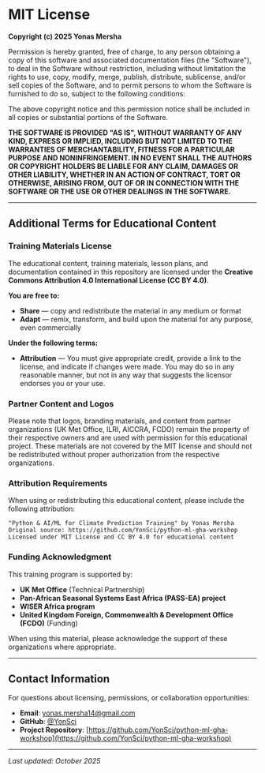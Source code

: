 # MIT License

**Copyright (c) 2025 Yonas Mersha**

Permission is hereby granted, free of charge, to any person obtaining a copy
of this software and associated documentation files (the "Software"), to deal
in the Software without restriction, including without limitation the rights
to use, copy, modify, merge, publish, distribute, sublicense, and/or sell
copies of the Software, and to permit persons to whom the Software is
furnished to do so, subject to the following conditions:

The above copyright notice and this permission notice shall be included in all
copies or substantial portions of the Software.

**THE SOFTWARE IS PROVIDED "AS IS", WITHOUT WARRANTY OF ANY KIND, EXPRESS OR
IMPLIED, INCLUDING BUT NOT LIMITED TO THE WARRANTIES OF MERCHANTABILITY,
FITNESS FOR A PARTICULAR PURPOSE AND NONINFRINGEMENT. IN NO EVENT SHALL THE
AUTHORS OR COPYRIGHT HOLDERS BE LIABLE FOR ANY CLAIM, DAMAGES OR OTHER
LIABILITY, WHETHER IN AN ACTION OF CONTRACT, TORT OR OTHERWISE, ARISING FROM,
OUT OF OR IN CONNECTION WITH THE SOFTWARE OR THE USE OR OTHER DEALINGS IN THE
SOFTWARE.**

---

## Additional Terms for Educational Content

### Training Materials License

The educational content, training materials, lesson plans, and documentation contained in this repository are licensed under the **Creative Commons Attribution 4.0 International License (CC BY 4.0)**.

**You are free to:**
- **Share** — copy and redistribute the material in any medium or format
- **Adapt** — remix, transform, and build upon the material for any purpose, even commercially

**Under the following terms:**
- **Attribution** — You must give appropriate credit, provide a link to the license, and indicate if changes were made. You may do so in any reasonable manner, but not in any way that suggests the licensor endorses you or your use.

### Partner Content and Logos

Please note that logos, branding materials, and content from partner organizations (UK Met Office, ILRI, AICCRA, FCDO) remain the property of their respective owners and are used with permission for this educational project. These materials are not covered by the MIT license and should not be redistributed without proper authorization from the respective organizations.

### Attribution Requirements

When using or redistributing this educational content, please include the following attribution:

```
"Python & AI/ML for Climate Prediction Training" by Yonas Mersha
Original source: https://github.com/YonSci/python-ml-gha-workshop
Licensed under MIT License and CC BY 4.0 for educational content
```

### Funding Acknowledgment

This training program is supported by:
- **UK Met Office** (Technical Partnership)
- **Pan-African Seasonal Systems East Africa (PASS-EA) project**
- **WISER Africa program**
- **United Kingdom Foreign, Commonwealth & Development Office (FCDO)** (Funding)

When using this material, please acknowledge the support of these organizations where appropriate.

---

## Contact Information

For questions about licensing, permissions, or collaboration opportunities:

- **Email**: [yonas.mersha14@gmail.com](mailto:yonas.mersha14@gmail.com)
- **GitHub**: [@YonSci](https://github.com/YonSci)
- **Project Repository**: [https://github.com/YonSci/python-ml-gha-workshop](https://github.com/YonSci/python-ml-gha-workshop)

---

*Last updated: October 2025*
